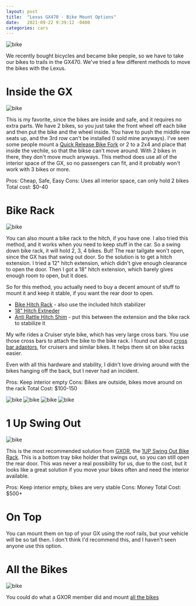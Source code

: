```yaml
---
layout: post
title:  "Lexus GX470 - Bike Mount Options"
date:   2021-09-22 9:39:12 -0400
categories: cars
---
```


![bike](/images/bike/1.jpg)

We recently bought bicycles and became bike people, so we have to take our bikes to trails in the GX470. We've tried a few different methods to move the bikes with the Lexus. 

# Inside the GX

![bike](/images/bike/inside.jpg)

This is my favorite, since the bikes are inside and safe, and it requires no extra parts. We have 2 bikes, so you just take the front wheel off each bike and then put the bike and the wheel inside. You have to push the middle row seats up, and the 3rd row can't be installed (I sold mine anyways). I've seen some people mount a [Quick Release Bike Fork](https://amzn.to/3nVZHsF) or 2 to a 2x4 and place that inside the vechile, so that the bikse can't move around. With 2 bikes in there, they don't move much anyways. This method does use all of the interior space of the GX, so no passengers can fit, and it probably won't work with 3 bikes or more. 

Pros: Cheap, Safe, Easy
Cons: Uses all interior space, can only hold 2 bikes
Total cost: $0-40

# Bike Rack

![bike](/images/bike/2.jpg)

You can also mount a bike rack to the hitch, if you have one. I also tried this method, and it works when you need to keep stuff in the car. So a swing down bike rack, it will hold 2, 3, 4 bikes. But! The rear tailgate won't open, since the GX has that swing out door. So the solution is to get a hitch extension. I tried a 12" hitch extension, which didn't give enough clearance to open the door. Then I got a 18" hitch extension, which barely gives enough room to open, but it does. 

So for this method, you actually need to buy a decent amount of stuff to mount it and keep it stable, if you want the rear door to open. 
* [Bike Hitch Rack](https://amzn.to/3hWK4xv) - also use the included hitch stabilizer
* [18" Hitch Extneder]()
* [Anti Rattle Hitch Shim](https://amzn.to/3lS8iKn) - put this between the extension and the bike rack to stabilize it

My wife rides a Cruiser style bike, which has very large cross bars. You use those cross bars to attach the bike to the bike rack. I found out about [cross bar adaptors](https://amzn.to/3ktly8C), for cruisers and similar bikes. It helps them sit on bike racks easier. 

Even with all this hardware and stability, I didn't love driving around with the bikes hanging off the back, but I never had an incident. 

Pros: Keep interior empty
Cons: Bikes are outside, bikes move around on the rack
Total Cost: $100-150

![bike](/images/bike/1.jpg)
![bike](/images/bike/4.jpg)
![bike](/images/bike/5.jpg)
![bike](/images/bike/6.jpg)

# 1 Up Swing Out

![bike](/images/bike/1up.jpg)

This is the most recommended solution from [GXOR](https://www.facebook.com/groups/LexusGXOR/), the [1UP Swing Out Bike Rack](https://www.1up-usa.com/product-category/bike-racks/). This is a bottom tray bike holder that swings out, so you can still open the rear door. This was never a real possibility for us, due to the cost, but it looks like a great solution if you move your bikes often and need the interior available. 

Pros: Keep interior empty, bikes are very stable
Cons: Money
Total Cost: $500+

# On Top

You can mount them on top of your GX using the roof rails, but your vehicle will be so tall then. I don't think I'd recommend this, and I haven't seen anyone use this option. 

# All the Bikes

![bike](/images/bike/all.jpg)

You could do what a GXOR member did and mount [all the bikes](https://www.facebook.com/photo/?fbid=10101288903948231&set=pcb.2283589435105490)


